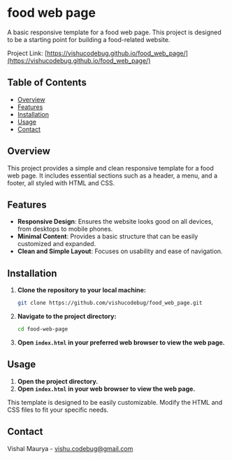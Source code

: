 # food web page

A basic responsive template for a food web page. This project is designed to be a starting point for building a food-related website.

Project Link: [https://vishucodebug.github.io/food_web_page/](https://vishucodebug.github.io/food_web_page/)

## Table of Contents

- [Overview](#overview)
- [Features](#features)
- [Installation](#installation)
- [Usage](#usage)
- [Contact](#contact)

## Overview

This project provides a simple and clean responsive template for a food web page. It includes essential sections such as a header, a menu, and a footer, all styled with HTML and CSS.

## Features

- **Responsive Design**: Ensures the website looks good on all devices, from desktops to mobile phones.
- **Minimal Content**: Provides a basic structure that can be easily customized and expanded.
- **Clean and Simple Layout**: Focuses on usability and ease of navigation.

## Installation

1. **Clone the repository to your local machine:**
    ```bash
    git clone https://github.com/vishucodebug/food_web_page.git
    ```
2. **Navigate to the project directory:**
    ```bash
    cd food-web-page
    ```
3. **Open `index.html` in your preferred web browser to view the web page.**

## Usage

1. **Open the project directory.**
2. **Open `index.html` in your web browser to view the web page.**

This template is designed to be easily customizable. Modify the HTML and CSS files to fit your specific needs.


## Contact

Vishal Maurya - [vishu.codebug@gmail.com](mailto:vishu.codebug@gmail.com)


